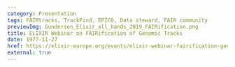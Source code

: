 ```yaml
---
category: Presentation
tags: FAIRtracks, TrackFind, EPICO, Data steward, FAIR community
previewImg: Gundersen_Elixir_all_hands_2019_FAIRification.png
title: ELIXIR Webinar on FAIRification of Genomic Tracks
date: 1977-11-27
href: https://elixir-europe.org/events/elixir-webinar-fairification-genomic-tracks
external: true
---
```

